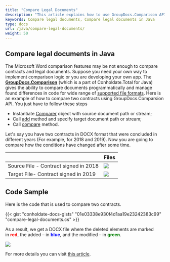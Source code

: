```yaml
---
title: "Compare Legal Documents"
description: "This article explains how to use GroupDocs.Comparison API (which is a part of Conholdate.Total for Java) to compare legal documents."
keywords: Compare legal documents, Compare legal documents in Java
type: docs
url: /java/compare-legal-documents/
weight: 50
---
```


## Compare legal documents in Java

The Microsoft Word comparison features may be not enough to compare contracts and legal documents. Suppose you need your own way to implement comparison logic or you are developing your own app. The [**GroupDocs.Comparison**](https://products.groupdocs.com/comparison/java) (which is a part of Conholdate.Total for Java) gives the ability to compare documents programmatically and manage found differences in code for wide range of [supported file formats](https://docs.groupdocs.com/comparison/java/supported-document-formats/). Here is an example of how to compare two contracts using GroupDocs.Comparsion API. You just have to follow these steps

*   Instantiate [Comparer](https://apireference.groupdocs.com/comparison/java/com.groupdocs.comparison/Comparer) object with source document path or stream;
*   Call [add](https://apireference.groupdocs.com/comparison/java/com.groupdocs.comparison/Comparer#add(java.lang.String)) method and specify target document path or stream;
*   Call [compare](https://apireference.groupdocs.com/comparison/java/com.groupdocs.comparison/Comparer#compare(java.lang.String)) method.

Let's say you have two contracts in DOCX format that were concluded in different years (For example, for 2018 and 2019). Now you are going to compare how the conditions have changed after some time. 

|  | Files |
| --- | --- |
|Source File - Contract signed in 2018| ![](https://docs.groupdocs.com/comparison/net/images/how-to-compare-contracts-drafts-and-legal-documents_3.png) |
|Target File- Contract signed in 2019|![](https://docs.groupdocs.com/comparison/net/images/how-to-compare-contracts-drafts-and-legal-documents_4.png)|

## Code Sample
Here is the code that is used to compare two contracts.

{{< gist "conholdate-docs-gists" "01e03338e930f4d1aa19e23242383c99" "compare-legal-documents.cs" >}}

As a result, we get a DOCX file where the deleted elements are marked in <font color="red">**red**</font>, the added – in <font color="blue">**blue**</font>, and the modified – in <font color="green">**green**</font>.

![](https://docs.groupdocs.com/comparison/net/images/how-to-compare-contracts-drafts-and-legal-documents_5.png)

For more details you can visit [this article](https://docs.groupdocs.com/comparison/java/how-to-compare-contracts-drafts-and-legal-documents/).






